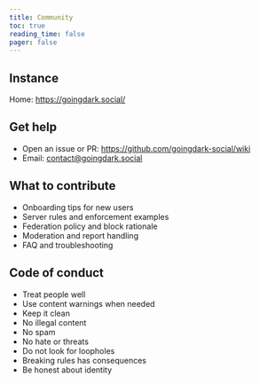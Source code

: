 ```yaml
---
title: Community
toc: true
reading_time: false
pager: false
---
```


## Instance
Home: https://goingdark.social/

## Get help
- Open an issue or PR: https://github.com/goingdark-social/wiki
- Email: contact@goingdark.social

## What to contribute
- Onboarding tips for new users
- Server rules and enforcement examples
- Federation policy and block rationale
- Moderation and report handling
- FAQ and troubleshooting

## Code of conduct
- Treat people well
- Use content warnings when needed
- Keep it clean
- No illegal content
- No spam
- No hate or threats
- Do not look for loopholes
- Breaking rules has consequences
- Be honest about identity
